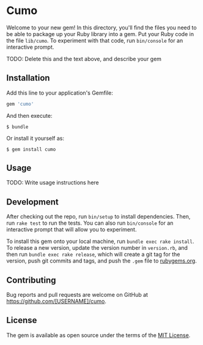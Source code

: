 # Cumo

Welcome to your new gem! In this directory, you'll find the files you need to be able to package up your Ruby library into a gem. Put your Ruby code in the file `lib/cumo`. To experiment with that code, run `bin/console` for an interactive prompt.

TODO: Delete this and the text above, and describe your gem

## Installation

Add this line to your application's Gemfile:

```ruby
gem 'cumo'
```

And then execute:

    $ bundle

Or install it yourself as:

    $ gem install cumo

## Usage

TODO: Write usage instructions here

## Development

After checking out the repo, run `bin/setup` to install dependencies. Then, run `rake test` to run the tests. You can also run `bin/console` for an interactive prompt that will allow you to experiment.

To install this gem onto your local machine, run `bundle exec rake install`. To release a new version, update the version number in `version.rb`, and then run `bundle exec rake release`, which will create a git tag for the version, push git commits and tags, and push the `.gem` file to [rubygems.org](https://rubygems.org).

## Contributing

Bug reports and pull requests are welcome on GitHub at https://github.com/[USERNAME]/cumo.

## License

The gem is available as open source under the terms of the [MIT License](http://opensource.org/licenses/MIT).
